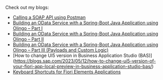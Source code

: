 Check out my blogs:

- [Calling a SOAP API using Postman](https://blogs.sap.com/2021/08/04/calling-a-soap-api-using-postman/)
- [Building an OData Service with a Spring-Boot Java Application using Olingo – Part I](https://blogs.sap.com/2021/10/29/building-an-odata-service-with-a-spring-java-application-using-olingo-part-i/)
- [Building an OData Service with a Spring-Boot Java Application using Olingo – Part II](https://blogs.sap.com/2022/01/17/building-an-odata-service-with-a-spring-java-application-using-olingo-part-ii/)
- [Building an OData Service with a Spring-Boot Java Application using Olingo – Part III (Payloads and Custom Logic)](https://blogs.sap.com/2022/08/02/building-an-odata-service-with-a-spring-boot-java-application-using-olingo-part-iii-payloads-and-custom-logic/)
- [How to change UI5 version in Business Application Studio (BAS)] (https://blogs.sap.com/2023/05/12/how-to-change-ui5-version-of-your-fiori-app-local-preview-in-business-application-studio-bas/)
- [Keyboard Shortcuts for Fiori Elements Applications](https://blogs.sap.com/2020/02/16/keyboard-shortcuts-for-power-user-in-fiori-elements-applications/)

